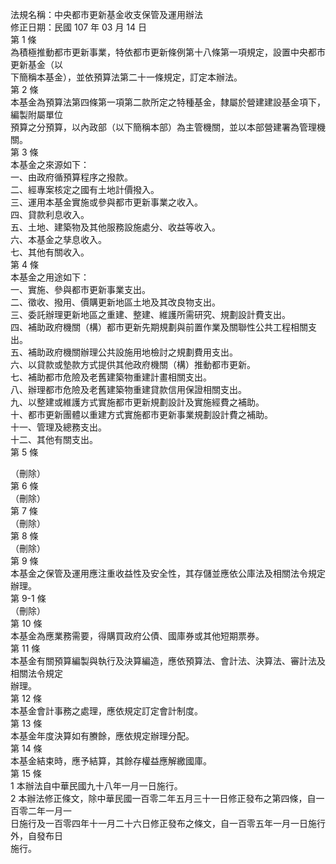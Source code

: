 法規名稱：中央都市更新基金收支保管及運用辦法  
修正日期：民國 107 年 03 月 14 日  
第 1 條  
為積極推動都市更新事業，特依都市更新條例第十八條第一項規定，設置中央都市更新基金（以  
下簡稱本基金），並依預算法第二十一條規定，訂定本辦法。  
第 2 條  
本基金為預算法第四條第一項第二款所定之特種基金，隸屬於營建建設基金項下，編製附屬單位  
預算之分預算，以內政部（以下簡稱本部）為主管機關，並以本部營建署為管理機關。  
第 3 條  
本基金之來源如下：  
一、由政府循預算程序之撥款。  
二、經專案核定之國有土地計價撥入。  
三、運用本基金實施或參與都市更新事業之收入。  
四、貸款利息收入。  
五、土地、建築物及其他服務設施處分、收益等收入。  
六、本基金之孳息收入。  
七、其他有關收入。  
第 4 條  
本基金之用途如下：  
一、實施、參與都市更新事業支出。  
二、徵收、撥用、價購更新地區土地及其改良物支出。  
三、委託辦理更新地區之重建、整建、維護所需研究、規劃設計費支出。  
四、補助政府機關（構）都市更新先期規劃與前置作業及關聯性公共工程相關支出。  
五、補助政府機關辦理公共設施用地檢討之規劃費用支出。  
六、以貸款或墊款方式提供其他政府機關（構）推動都市更新。  
七、補助都市危險及老舊建築物重建計畫相關支出。  
八、辦理都市危險及老舊建築物重建貸款信用保證相關支出。  
九、以整建或維護方式實施都市更新規劃設計及實施經費之補助。  
十、都市更新團體以重建方式實施都市更新事業規劃設計費之補助。  
十一、管理及總務支出。  
十二、其他有關支出。  
第 5 條  


（刪除）  
第 6 條  
（刪除）  
第 7 條  
（刪除）  
第 8 條  
（刪除）  
第 9 條  
本基金之保管及運用應注重收益性及安全性，其存儲並應依公庫法及相關法令規定辦理。  
第 9-1 條  
（刪除）  
第 10 條  
本基金為應業務需要，得購買政府公債、國庫券或其他短期票券。  
第 11 條  
本基金有關預算編製與執行及決算編造，應依預算法、會計法、決算法、審計法及相關法令規定  
辦理。  
第 12 條  
本基金會計事務之處理，應依規定訂定會計制度。  
第 13 條  
本基金年度決算如有賸餘，應依規定辦理分配。  
第 14 條  
本基金結束時，應予結算，其餘存權益應解繳國庫。  
第 15 條  
1 本辦法自中華民國九十八年一月一日施行。  
2 本辦法修正條文，除中華民國一百零二年五月三十一日修正發布之第四條，自一百零二年一月一  
日施行及一百零四年十一月二十六日修正發布之條文，自一百零五年一月一日施行外，自發布日  
施行。  


